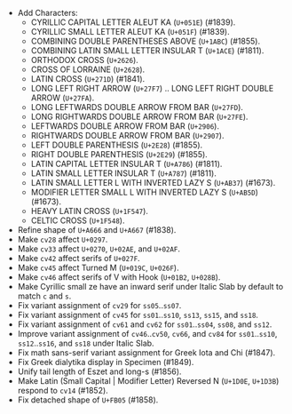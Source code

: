 * Add Characters:
  - CYRILLIC CAPITAL LETTER ALEUT KA (`U+051E`) (#1839).
  - CYRILLIC SMALL LETTER ALEUT KA (`U+051F`) (#1839).
  - COMBINING DOUBLE PARENTHESES ABOVE (`U+1ABC`) (#1855).
  - COMBINING LATIN SMALL LETTER INSULAR T (`U+1ACE`) (#1811).
  - ORTHODOX CROSS (`U+2626`).
  - CROSS OF LORRAINE (`U+2628`).
  - LATIN CROSS (`U+271D`) (#1841).
  - LONG LEFT RIGHT ARROW (`U+27F7`) .. LONG LEFT RIGHT DOUBLE ARROW (`U+27FA`).
  - LONG LEFTWARDS DOUBLE ARROW FROM BAR (`U+27FD`).
  - LONG RIGHTWARDS DOUBLE ARROW FROM BAR (`U+27FE`).
  - LEFTWARDS DOUBLE ARROW FROM BAR (`U+2906`).
  - RIGHTWARDS DOUBLE ARROW FROM BAR (`U+2907`).
  - LEFT DOUBLE PARENTHESIS (`U+2E28`) (#1855).
  - RIGHT DOUBLE PARENTHESIS (`U+2E29`) (#1855).
  - LATIN CAPITAL LETTER INSULAR T (`U+A786`) (#1811).
  - LATIN SMALL LETTER INSULAR T (`U+A787`) (#1811).
  - LATIN SMALL LETTER L WITH INVERTED LAZY S (`U+AB37`) (#1673).
  - MODIFIER LETTER SMALL L WITH INVERTED LAZY S (`U+AB5D`) (#1673).
  - HEAVY LATIN CROSS (`U+1F547`).
  - CELTIC CROSS (`U+1F548`).
* Refine shape of `U+A666` and `U+A667` (#1838).
* Make `cv28` affect `U+0297`.
* Make `cv33` affect `U+0270`, `U+02AE`, and `U+02AF`.
* Make `cv42` affect serifs of `U+027F`.
* Make `cv45` affect Turned M (`U+019C`, `U+026F`).
* Make `cv46` affect serifs of V with Hook (`U+01B2`, `U+028B`).
* Make Cyrillic small ze have an inward serif under Italic Slab by default to match `c` and `s`.
* Fix variant assignment of `cv29` for `ss05`..`ss07`.
* Fix variant assignment of `cv45` for `ss01`..`ss10`, `ss13`, `ss15`, and `ss18`.
* Fix variant assignment of `cv61` and `cv62` for `ss01`..`ss04`, `ss08`, and `ss12`.
* Improve variant assignment of `cv46`..`cv50`, `cv66`, and `cv84` for `ss01`..`ss10`, `ss12`..`ss16`, and `ss18` under Italic Slab.
* Fix math sans-serif variant assignment for Greek Iota and Chi (#1847).
* Fix Greek dialytika display in Specimen (#1849).
* Unify tail length of Eszet and long-s (#1856).
* Make Latin (Small Capital | Modifier Letter) Reversed N (`U+1D0E`, `U+1D3B`) respond to `cv14` (#1852).
* Fix detached shape of `U+FB05` (#1858).
